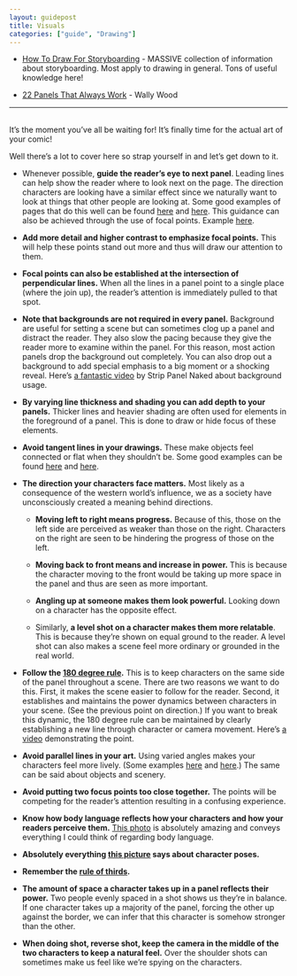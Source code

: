 ```yaml
---
layout: guidepost
title: Visuals
categories: ["guide", "Drawing"]
---
```

- [How To Draw For Storyboarding](http://www.floobynooby.com/comp1.html) - MASSIVE collection of information about storyboarding. Most apply to drawing in general. Tons of useful knowledge here!

- [22 Panels That Always Work](http://momentofcerebus.blogspot.ca/2012/07/wally-woods-22-panels-that-always-work.html) - Wally Wood

<hr><br>
It’s the moment you’ve all be waiting for! It’s finally time for the actual art of your comic!

Well there’s a lot to cover here so strap yourself in and let’s get down to it.

- Whenever possible, **guide the reader’s eye to next panel**. Leading lines can help show the reader where to look next on the page. The direction characters are looking have a similar effect since we naturally want to look at things that other people are looking at. Some good examples of pages that do this well can be found [here](http://www.webcomicalliance.com/wp-content/uploads/2012/07/10-batman2.jpg) and [here](http://www.webcomicalliance.com/wp-content/uploads/2012/07/01Batroc-vs-Capn.jpg). This guidance can also be achieved through the use of focal points. Example [here](http://www.webcomicalliance.com/wp-content/uploads/2012/07/08-supermonkey.jpg).

- **Add more detail and higher contrast to emphasize focal points.** This will help these points stand out more and thus will draw our attention to them.

- **Focal points can also be established at the intersection of perpendicular lines.** When all the lines in a panel point to a single place (where the join up), the reader’s attention is immediately pulled to that spot.

- **Note that backgrounds are not required in every panel.** Background are useful for setting a scene but can sometimes clog up a panel and distract the reader. They also slow the pacing because they give the reader more to examine within the panel. For this reason, most action panels drop the background out completely. You can also drop out a background to add special emphasis to a big moment or a shocking reveal. Here’s [a fantastic video](https://www.youtube.com/watch?v=KbMj9f0mcBA) by Strip Panel Naked about background usage.

- **By varying line thickness and shading you can add depth to your panels.** Thicker lines and heavier shading are often used for elements in the foreground of a panel. This is done to draw or hide focus of these elements.

- **Avoid tangent lines in your drawings.** These make objects feel connected or flat when they shouldn’t be. Some good examples can be found [here](https://schweizercomics.tumblr.com/post/11966164633/the-schweizer-guide-to-spotting-tangents) and [here](http://emptyeasel.com/2008/11/18/avoiding-tangents-9-visual-blunders-every-artist-should-watch-out-for/).

- **The direction your characters face matters.** Most likely as a consequence of the western world’s influence, we as a society have unconsciously created a meaning behind directions.

    - **Moving left to right means progress.** Because of this, those on the left side are perceived as weaker than those on the right. Characters on the right are seen to be hindering the progress of those on the left.
    
    - **Moving back to front means and increase in power.** This is because the character moving to the front would be taking up more space in the panel and thus are seen as more important.
    
    - **Angling up at someone makes them look powerful.** Looking down on a character has the opposite effect.
    
    - Similarly, **a level shot on a character makes them more relatable**. This is because they’re shown on equal ground to the reader. A level shot can also makes a scene feel more ordinary or grounded in the real world.

- **Follow the [180 degree rule](http://www.floobynooby.com/IPUB/axislines.png).** This is to keep characters on the same side of the panel throughout a scene. There are two reasons we want to do this. First, it makes the scene easier to follow for the reader. Second, it establishes and maintains the power dynamics between characters in your scene. (See the previous point on direction.) If you want to break this dynamic, the 180 degree rule can be maintained by clearly establishing a new line through character or camera movement. Here’s [a video](https://www.youtube.com/watch?v=G4KFM_CLoQ0) demonstrating the point.

- **Avoid parallel lines in your art.** Using varied angles makes your characters feel more lively. (Some examples [here](https://s-media-cache-ak0.pinimg.com/736x/a0/72/62/a07262d07e4a062025f32cdd898375ca.jpg) and [here](https://s-media-cache-ak0.pinimg.com/736x/5e/1e/b7/5e1eb73268592a0ea8c32908afdad77e.jpg).) The same can be said about objects and scenery.

- **Avoid putting two focus points too close together.** The points will be competing for the reader’s attention resulting in a confusing experience.

- **Know how body language reflects how your characters and how your readers perceive them.** [This photo](http://www.floobynooby.com/boards/bl.png) is absolutely amazing and conveys everything I could think of regarding body language.

- **Absolutely everything [this picture](http://www.floobynooby.com/IPUB/Twinning.jpg) says about character poses.**

- **Remember the [rule of thirds](https://en.wikipedia.org/wiki/Rule_of_thirds).**

- **The amount of space a character takes up in a panel reflects their power.** Two people evenly spaced in a shot shows us they’re in balance. If one character takes up a majority of the panel, forcing the other up against the border, we can infer that this character is somehow stronger than the other.

- **When doing shot, reverse shot, keep the camera in the middle of the two characters to keep a natural feel.** Over the shoulder shots can sometimes make us feel like we’re spying on the characters.
